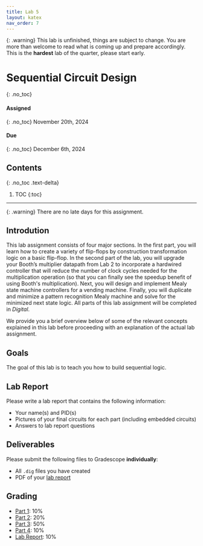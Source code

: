 ```yaml
---
title: Lab 5
layout: katex
nav_order: 7
---
```


{: .warning}
This lab is unfinished, things are subject to change.
You are more than welcome to read what is coming up and prepare accordingly.
This is the **hardest** lab of the quarter, please start early.

# Sequential Circuit Design
{: .no_toc}

#### Assigned
{: .no_toc}
November 20th, 2024

#### Due
{: .no_toc}
December 6th, 2024

## Contents
{: .no_toc .text-delta}

1. TOC
{:toc}

---

{: .warning}
There are no late days for this assignment.

## Introdution

This lab assignment consists of four major sections.
In the first part, you will learn how to create a variety of flip-flops by construction transformation logic on a basic flip-flop.
In the second part of the lab, you will upgrade your Booth’s multiplier datapath from Lab 2 to incorporate a hardwired controller that will reduce the number of clock cycles needed for the multiplication operation (so that you can finally see the speedup benefit of using Booth's multiplication).
Next, you will design and implement Mealy state machine controllers for a vending machine.
Finally, you will duplicate and minimize a pattern recognition Mealy machine and solve for the minimized next state logic.
All parts of this lab assignment will be completed in *Digital*.

We provide you a brief overview below of some of the relevant concepts explained in this lab before proceeding with an explanation of the actual lab assignment.

## Goals

The goal of this lab is to teach you how to build sequential logic.

## Lab Report

Please write a lab report that contains the following information:
- Your name(s) and PID(s)
- Pictures of your final circuits for each part (including embedded circuits)
- Answers to lab report questions

## Deliverables

Please submit the following files to Gradescope **individually**:

- All `.dig` files you have created 
- PDF of your [lab report](#lab-report)

## Grading

* [Part 1](https://cse140l.github.io/fa24-labs/docs/lab4/part1): 10%
* [Part 2](https://cse140l.github.io/fa24-labs/docs/lab4/part2): 20%
* [Part 3](https://cse140l.github.io/fa24-labs/docs/lab4/part3): 50%
* [Part 4](https://cse140l.github.io/fa24-labs/docs/lab4/part4): 10%
* [Lab Report](#lab-report): 10%
